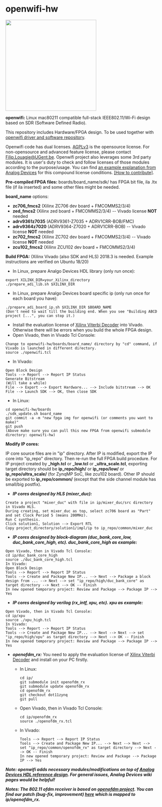 # openwifi-hw
<img src="./openwifi-logo.png" width="300">

**openwifi:** Linux mac80211 compatible full-stack IEEE802.11/Wi-Fi design based on SDR (Software Defined Radio).

This repository includes Hardware/FPGA design. To be used together with [openwifi driver and software repository](https://github.com/open-sdr/openwifi).

Openwifi code has dual licenses. [AGPLv3](https://github.com/open-sdr/openwifi/blob/master/LICENSE) is the opensource license. For non-opensource and advanced feature license, please contact Filip.Louagie@UGent.be. Openwifi project also leverages some 3rd party modules. It is user's duty to check and follow licenses of those modules according to the purpose/usage. You can find [an example explanation from Analog Devices](https://github.com/analogdevicesinc/hdl/blob/master/LICENSE) for this compound license conditions. [[How to contribute]](https://github.com/open-sdr/openwifi-hw/blob/master/CONTRIBUTING.md).

**Pre-compiled FPGA files:** boards/board_name/sdk/ has FPGA bit file, ila .ltx file (if ila inserted) and some other files might be needed.

**board_name** options:
- **zc706_fmcs2** (Xilinx ZC706 dev board + FMCOMMS2/3/4)
- **zed_fmcs2** (Xilinx zed board + FMCOMMS2/3/4) -- Vivado license **NOT** needed
- **adrv9361z7035** (ADRV9361-Z7035 + ADRV1CRR-BOB/FMC)
- **adrv9364z7020** (ADRV9364-Z7020 + ADRV1CRR-BOB) -- Vivado license **NOT** needed
- **zc702_fmcs2** (Xilinx ZC702 dev board + FMCOMMS2/3/4) -- Vivado license **NOT** needed
- **zcu102_fmcs2** (Xilinx ZCU102 dev board + FMCOMMS2/3/4)

**Build FPGA:** (Xilinx Vivado (also SDK and HLS) 2018.3 is needed. Example instructions are verified on Ubuntu 18/20)

* In Linux, prepare Analgo Devices HDL library (only run once):

```
export XILINX_DIR=your_Xilinx_directory
./prepare_adi_lib.sh $XILINX_DIR
```
* In Linux, prepare Analgo Devices board specific ip (only run once for each board you have):

```
./prepare_adi_board_ip.sh $XILINX_DIR $BOARD_NAME
(Don't need to wait till the building end. When you see "Building ABCD project [...", you can stop it.)
```
* Install the evaluation license of [Xilinx Viterbi Decoder](https://www.xilinx.com/products/intellectual-property/viterbi_decoder.html) into Vivado. Otherwise there will be errors when you build the whole FPGA design. 
* Open Vivado, then in Vivado Tcl Console:
```
Change to openwifi-hw/boards/board_name/ directory by "cd" command, if Vivado is launched in different directory.
source ./openwifi.tcl
```
* In Vivado:
```
Open Block Design
Tools --> Report --> Report IP Status
Generate Bitstream
(Will take a while)
File --> Export --> Export Hardware... --> Include bitstream --> OK
File --> Launch SDK --> OK, then close SDK
```
* In Linux:
```
cd openwifi-hw/boards
./sdk_update.sh board_name
git commit -a -m "new fpga img for openwifi (or comments you want to make)"
git push
(Above make sure you can pull this new FPGA from openwifi submodule directory: openwifi-hw)
```
**Modify IP cores:**

IP core source files are in "ip" directory. After IP is modified, export the IP core into "ip_repo" directory. Then re-run the full FPGA build procedure. For IP project created by **_high.tcl** or **_low.tcl** or **_ultra_scale.tcl**, exporting target directory should be **ip_repo/high/** or **ip_repo/low/** or **ip_repo/ultra_scale/** (for ZynqMP SoC, like zcu102 board). Other IP should be exported to **ip_repo/common/** (except that the side channel module has small/big postfix).

* ***IP cores designed by HLS (mixer_duc):***

```
Create a project "mixer_duc" with file in ip/mixer_duc/src directory in Vivado HLS.
During creating, set mixer_duc as top, select zc706 board as "Part" and set Clock Period 5 (means 200MHz).
Run C synthesis.
Click solution1, Solution --> Export RTL
Copy project_directory/solution1/impl/ip to ip_repo/common/mixer_duc
```
* ***IP cores designed by block-diagram (duc_bank_core_low, duc_bank_core_high, etc). duc_bank_core_high as example:***

```
Open Vivado, then in Vivado Tcl Console:
cd ip/duc_bank_core_high
source ./duc_bank_core_high.tcl
In Vivado:
Open Block Design
Tools --> Report --> Report IP Status
Tools --> Create and Package New IP... --> Next --> Package a block design from ... --> Next --> set "ip_repo/high/duc_bank_core" as target directory --> Next --> OK -- Finish
In new opened temporary project: Review and Package --> Package IP --> Yes
```
* ***IP cores designed by verilog (rx_intf, xpu, etc). xpu as example:***

```
Open Vivado, then in Vivado Tcl Console:
cd ip/xpu
source ./xpu_high.tcl
In Vivado:
Tools --> Report --> Report IP Status
Tools --> Create and Package New IP... --> Next --> Next --> set "ip_repo/high/xpu" as target directory --> Next --> OK -- Finish
In new opened temporary project: Review and Package --> Package IP --> Yes
```
* ***openofdm_rx:***
You need to apply the evaluation license of [Xilinx Viterbi Decoder](https://www.xilinx.com/products/intellectual-property/viterbi_decoder.html) and install on your PC firstly.

  * In Linux:
  
        cd ip/
        git submodule init openofdm_rx
        git submodule update openofdm_rx
        cd openofdm_rx
        git checkout dot11zynq
        git pull
  * Open Vivado, then in Vivado Tcl Console:
        
        cd ip/openofdm_rx
        source ./openofdm_rx.tcl
  * In Vivado:
  
        Tools --> Report --> Report IP Status
        Tools --> Create and Package New IP... --> Next --> Next --> set "ip_repo/common/openofdm_rx" as target directory --> Next --> OK -- Finish
        In new opened temporary project: Review and Package --> Package IP --> Yes

***Note: openwifi adds necessary modules/modifications on top of [Analog Devices HDL reference design](https://github.com/analogdevicesinc/hdl). For general issues, Analog Devices wiki pages would be helpful!***

***Notes: The 802.11 ofdm receiver is based on [openofdm project](https://github.com/jhshi/openofdm). You can find our patch (bug-fix, improvement) [here](https://github.com/open-sdr/openofdm/tree/dot11zynq) which is mapped to ip/openofdm_rx.***

